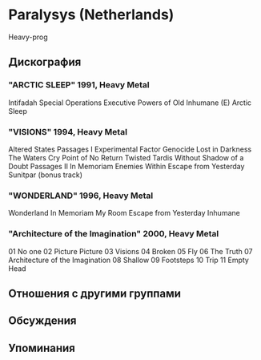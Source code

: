 # Paralysys (Netherlands)

Heavy-prog

## Дискография

### "ARCTIC SLEEP" 1991, Heavy Metal

Intifadah 
Special Operations Executive 
Powers of Old 
Inhumane (E) 
Arctic Sleep

### "VISIONS" 1994, Heavy Metal

Altered States 
Passages I 
Experimental Factor Genocide 
Lost in Darkness 
The Waters Cry 
Point of No Return 
Twisted 
Tardis 
Without Shadow of a Doubt 
Passages II 
In Memoriam 
Enemies Within 
Escape from Yesterday 
Sunitpar (bonus track) 

### "WONDERLAND" 1996, Heavy Metal

Wonderland 
In Memoriam 
My Room 
Escape from Yesterday 
Inhumane 

### "Architecture of the Imagination" 2000, Heavy Metal

 
01 No one 
02 Picture Picture 
03 Visions 
04 Broken 
05 Fly 
06 The Truth 
07 Architecture of the Imagination 
08 Shallow 
09 Footsteps 
10 Trip 
11 Empty Head 



## Отношения с другими группами


## Обсуждения


## Упоминания

